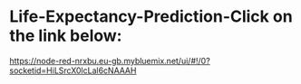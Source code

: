 # Life-Expectancy-Prediction-Click on the link below:
https://node-red-nrxbu.eu-gb.mybluemix.net/ui/#!/0?socketid=HiLSrcX0lcLal6cNAAAH
